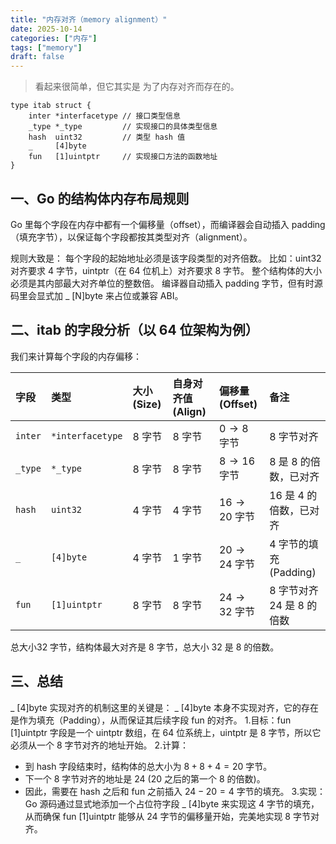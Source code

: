 ```yaml
---
title: "内存对齐（memory alignment）"
date: 2025-10-14
categories: ["内存"]
tags: ["memory"]
draft: false
---
```



> 看起来很简单，但它其实是 为了内存对齐而存在的。


`````
type itab struct {
    inter *interfacetype // 接口类型信息
    _type *_type         // 实现接口的具体类型信息
    hash  uint32         // 类型 hash 值
    _     [4]byte
    fun   [1]uintptr     // 实现接口方法的函数地址
}
`````
## 一、Go 的结构体内存布局规则
Go 里每个字段在内存中都有一个偏移量（offset），而编译器会自动插入 padding（填充字节），以保证每个字段都按其类型对齐（alignment）。

规则大致是：
每个字段的起始地址必须是该字段类型的对齐倍数。
比如：uint32 对齐要求 4 字节，uintptr（在 64 位机上）对齐要求 8 字节。
整个结构体的大小必须是其内部最大对齐单位的整数倍。
编译器自动插入 padding 字节，但有时源码里会显式加 _ [N]byte 来占位或兼容 ABI。

## 二、itab 的字段分析（以 64 位架构为例）
我们来计算每个字段的内存偏移：

[//]: # (![内存偏移]&#40;.memory_alignment_images/内存对齐.png&#41;)


| 字段 | 类型 | 大小 (Size) | 自身对齐值 (Align) | 偏移量 (Offset) | 备注                           |
| :--- | :--- | :--- | :--- | :--- |:-----------------------------|
| `inter` | `*interfacetype` | 8 字节 | 8 字节 | $0 \rightarrow 8$ 字节 | 8 字节对齐                       |
| `_type` | `*_type` | 8 字节 | 8 字节 | $8 \rightarrow 16$ 字节 | $8$ 是 $8$ 的倍数，已对齐            |
| `hash` | `uint32` | 4 字节 | 4 字节 | $16 \rightarrow 20$ 字节 | $16$ 是 $4$ 的倍数，已对齐           |
| `_` | `[4]byte` | 4 字节 | 1 字节 | $20 \rightarrow 24$ 字节 | 4 字节的填充 (Padding)            |
| `fun` | `[1]uintptr` | 8 字节 | 8 字节 | $24 \rightarrow 32$ 字节 | 8 字节对齐 $24$ 是 $8$ 的倍数        |

总大小32 字节，结构体最大对齐是 8 字节，总大小 32 是 8 的倍数。
## 三、总结

_ [4]byte 实现对齐的机制这里的关键是：
_ [4]byte 本身不实现对齐，它的存在是作为填充（Padding），从而保证其后续字段 fun 的对齐。
1.目标：fun [1]uintptr 字段是一个 uintptr 数组，在 64 位系统上，uintptr 是 8 字节，所以它必须从一个 8 字节对齐的地址开始。
2.计算：
 * 到 hash 字段结束时，结构体的总大小为 $8 + 8 + 4 = 20$ 字节。
 * 下一个 8 字节对齐的地址是 $24$ ($20$ 之后的第一个 $8$ 的倍数)。
 * 因此，需要在 hash 之后和 fun 之前插入 $24 - 20 = 4$ 字节的填充。
3.实现：Go 源码通过显式地添加一个占位符字段 _ [4]byte 来实现这 4 字节的填充，从而确保 fun [1]uintptr 能够从 24 字节的偏移量开始，完美地实现 8 字节对齐。

